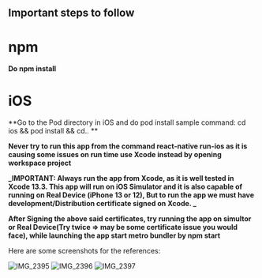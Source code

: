 <!---Need to follow certain steps to run the app-->

## Important steps to follow

# npm

**Do npm install**

# iOS

**Go to the Pod directory in iOS and do pod install sample command: cd ios && pod install && cd.. **

**Never try to run this app from the command react-native run-ios as it is causing some issues on run time use Xcode instead by opening workspace project**

**_IMPORTANT: Always run the app from Xcode, as it is well tested in Xcode 13.3. This app will run on iOS Simulator and it is also capable of running on Real Device (iPhone 13 or 12), But to run the app we must have development/Distribution certificate signed on Xcode. _**

**After Signing the above said certificates, try running the app on simultor or Real Device(Try twice => may be some certificate issue you would face), while launching the app start metro bundler by npm start**


Here are some screenshots for the references:


![IMG_2395](https://user-images.githubusercontent.com/31799771/178102684-b28c5cda-1281-474e-814c-488f9fa36cdc.PNG)
![IMG_2396](https://user-images.githubusercontent.com/31799771/178102694-0385659a-c929-4b7c-ab1d-1461709cab59.PNG)
![IMG_2397](https://user-images.githubusercontent.com/31799771/178102696-4bfaa5cf-593a-476c-86f2-a457091a897d.PNG)
